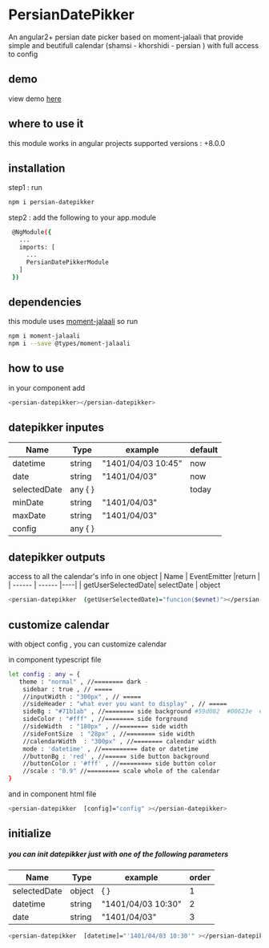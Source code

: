 # PersianDatePikker

An angular2+ persian date picker based on moment-jalaali that provide simple and beutifull calendar (shamsi - khorshidi - persian ) with full access to config

## demo

view demo [here][demolink]

## where to use it

this module works in angular projects
supported versions : +8.0.0

## installation

step1 : run

```sh
npm i persian-datepikker
```

step2 :
add the following to your app.module

```sh
 @NgModule({
   ...
   imports: [
     ...
     PersianDatePikkerModule
   ]
 })
```

## dependencies

this module uses [moment-jalaali][jalali] so run

```sh
npm i moment-jalaali
npm i --save @types/moment-jalaali
```

## how to use

in your component add

```sh
<persian-datepikker></persian-datepikker>
```

## datepikker inputes

| Name         | Type    | example            | default |
| ------------ | ------- | ------------------ | ------- |
| datetime     | string  | "1401/04/03 10:45" | now     |
| date         | string  | "1401/04/03"       | now     |
| selectedDate | any { } |                    | today   |
| minDate      | string  | "1401/04/03"       |         |
| maxDate      | string  | "1401/04/03"       |         |
| config       | any { } |                    |         |

## datepikker outputs

access to all the calendar's info in one object
| Name | EventEmitter |return |
| ------ | ------ |----|
| getUserSelectedDate| selectDate | object

```sh
<persian-datepikker  (getUserSelectedDate)="funcion($evnet)"></persian-datepikker>
```

## customize calendar

with object config , you can customize calendar

in component typescript file

```sh
let config : any = {
   theme : "normal" , //======== dark -
    sidebar : true , // =====
    //inputWidth : "300px" , // =====
    //sideHeader : "what ever you want to display" , // =====
    sideBg : "#71b1ab" , //======== side background #59d082  #00623e  #71b1ab
    sideColor : "#fff" , //======== side forground
    //sideWidth  : "180px" , //======== side width
    //sideFontSize  : "28px" , //======== side width
    //calendarWidth  : "300px" , //======== calendar width
    mode : 'datetime' , //========== date or datetime
    //buttonBg : 'red' , //====== side button background
    //buttonColor : '#fff' , //========= side button color
    //scale : "0.9" //========= scale whole of the calendar
}
```

and in component html file

```sh
<persian-datepikker  [config]="config" ></persian-datepikker>
```

## initialize

##### you can init datepikker just with one of the following parameters

###

| Name         | Type   | example            | order |
| ------------ | ------ | ------------------ | ----- |
| selectedDate | object | { }                | 1     |
| datetime     | string | "1401/04/03 10:30" | 2     |
| date         | string | "1401/04/03"       | 3     |

```sh
<persian-datepikker  [datetime]="'1401/04/03 10:30'" ></persian-datepikker>
```

[jalali]: https://www.npmjs.com/package/moment-jalaali
[demolink]: https://stackblitz.com/edit/angular-ivy-xitqs1?file=src%2Fapp%2Fapp.module.ts,src%2Fapp%2Fapp.component.html,src%2Fapp%2Fapp.component.ts
